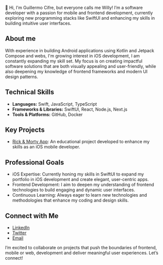 👋 Hi, I'm Guillermo Cifre, but everyone calls me Willy! I’m a software developer with a passion for mobile and frontend development, currently exploring new programming stacks like SwiftUI and enhancing my skills in building intuitive user interfaces.

## About me

With experience in building Android applications using Kotlin and Jetpack Compose and webs, I'm growing interest in iOS development, I am constantly expanding my skill set. My focus is on creating impactful software solutions that are both visually appealing and user-friendly, while also deepening my knowledge of frontend frameworks and modern UI design patterns.

## Technical Skills

- **Languages:** Swift, JavaScript, TypeScript
- **Frameworks & Libraries:** SwiftUI, React, Node.js, Next.js
- **Tools & Platforms:** GitHub, Docker

## Key Projects 

- [Rick & Morty App](https://github.com/Willy93-coder/RickAndMorty_iOS): An educational project developed to enhance my skills as an iOS mobile developer.

## Professional Goals

- iOS Expertise: Currently honing my skills in SwiftUI to expand my portfolio in iOS development and create elegant, user-centric apps.
- Frontend Development: I aim to deepen my understanding of frontend technologies to build engaging and dynamic user interfaces.
- Continuous Learning: Always eager to learn new technologies and methodologies that enhance my coding and design skills.

## Connect with Me

- [LinkedIn](www.linkedin.com/in/guillermocifre)
- [Twitter](https://x.com/WillyDev93)
- [Email](guillermocifregonzalez@gmail.com)

I’m excited to collaborate on projects that push the boundaries of  frontend, mobile or web, development and deliver meaningful user experiences. Let’s connect!
